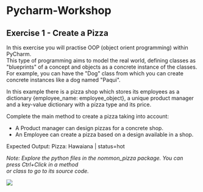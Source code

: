 # Pycharm-Workshop

## Exercise 1 - Create a Pizza

In this exercise you will practise OOP (object orient programming) within PyCharm.  
This type of programming aims to model the real world, defining classes as "blueprints"
of a concept and objects as a concrete instance of the classes. 
For example, you can have the "Dog" class from which you can create concrete instances
like a dog named "Paqui".

In this example there is a pizza shop which stores its employees as a dictionary {employee_name: employee_object},
a unique product manager and a key-value dictionary with a pizza type and its price.

Complete the main method to create a pizza taking into account:  
  * A Product manager can design pizzas for a concrete shop.
  * An Employee can create a pizza based on a design available in a shop.

Expected Output: Pizza: Hawaiana | status=hot 

_Note: Explore the python files in the nommon_pizza package. You can press Ctrl+Click in a method  
or class to go to its source code._

![](https://napolicartagena.com/wp-content/uploads/2022/01/La-Pizza-Hawaiana-de-Canada.jpg)